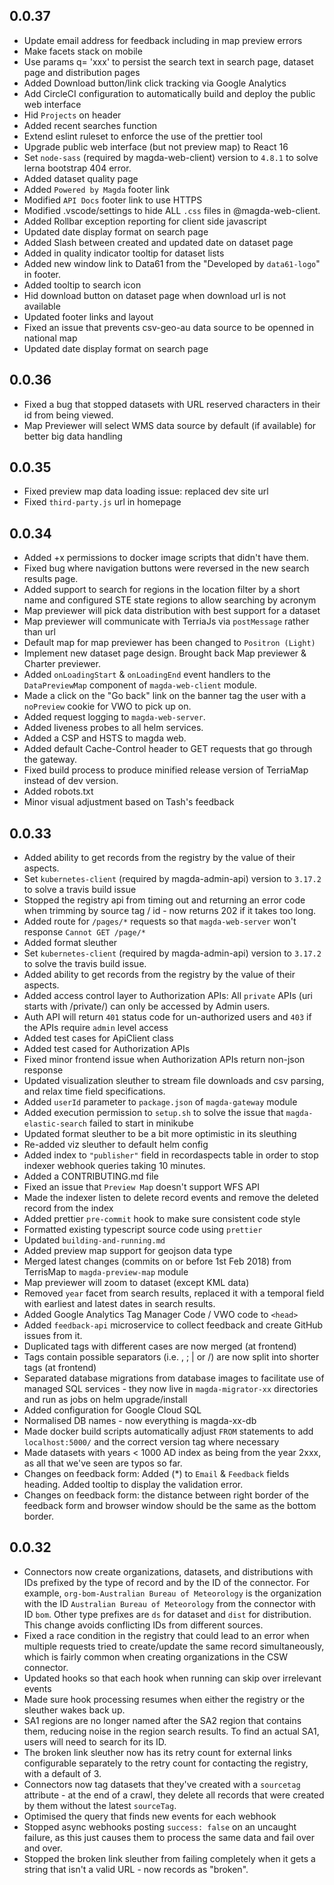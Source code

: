 ## 0.0.37

* Update email address for feedback including in map preview errors
* Make facets stack on mobile
* Use params q= 'xxx' to persist the search text in search page, dataset page and distribution pages
* Added Download button/link click tracking via Google Analytics
* Add CircleCI configuration to automatically build and deploy the public web interface
* Hid `Projects` on header
* Added recent searches function
* Extend eslint ruleset to enforce the use of the prettier tool
* Upgrade public web interface (but not preview map) to React 16
* Set `node-sass` (required by magda-web-client) version to `4.8.1` to solve lerna bootstrap 404 error.
* Added dataset quality page 
* Added `Powered by Magda` footer link
* Modified `API Docs` footer link to use HTTPS
* Modified .vscode/settings to hide ALL `.css` files in @magda-web-client.
* Added Rollbar exception reporting for client side javascript
* Updated date display format on search page
* Added Slash between created and updated date on dataset page
* Added in quality indicator tooltip for dataset lists
* Added new window link to Data61 from the "Developed by `data61-logo`" in footer.
* Added tooltip to search icon
* Hid download button on dataset page when download url is not available
* Updated footer links and layout
* Fixed an issue that prevents csv-geo-au data source to be openned in national map
* Updated date display format on search page

## 0.0.36

* Fixed a bug that stopped datasets with URL reserved characters in their id from being viewed.
* Map Previewer will select WMS data source by default (if available) for better big data handling

## 0.0.35

* Fixed preview map data loading issue: replaced dev site url
* Fixed `third-party.js` url in homepage

## 0.0.34

* Added +x permissions to docker image scripts that didn't have them.
* Fixed bug where navigation buttons were reversed in the new search results page.
* Added support to search for regions in the location filter by a short name and configured STE state regions to allow searching by acronym
* Map previewer will pick data distribution with best support for a dataset
* Map previewer will communicate with TerriaJs via `postMessage` rather than url
* Default map for map previewer has been changed to `Positron (Light)`
* Implement new dataset page design. Brought back Map previewer & Charter previewer.
* Added `onLoadingStart` & `onLoadingEnd` event handlers to the `DataPreviewMap` component of `magda-web-client` module.
* Made a click on the "Go back" link on the banner tag the user with a `noPreview` cookie for VWO to pick up on.
* Added request logging to `magda-web-server`.
* Added liveness probes to all helm services.
* Added a CSP and HSTS to magda web.
* Added default Cache-Control header to GET requests that go through the gateway.
* Fixed build process to produce minified release version of TerriaMap instead of dev version.
* Added robots.txt
* Minor visual adjustment based on Tash's feedback

## 0.0.33

* Added ability to get records from the registry by the value of their aspects.
* Set `kubernetes-client` (required by magda-admin-api) version to `3.17.2` to solve a travis build issue
* Stopped the registry api from timing out and returning an error code when trimming by source tag / id - now returns 202 if it takes too long.
* Added route for `/pages/*` requests so that `magda-web-server` won't response `Cannot GET /page/*`
* Added format sleuther
* Set `kubernetes-client` (required by magda-admin-api) version to `3.17.2` to solve the travis build issue.
* Added ability to get records from the registry by the value of their aspects.
* Added access control layer to Authorization APIs: All `private` APIs (uri starts with /private/) can only be accessed by Admin users.
* Auth API will return `401` status code for un-authorized users and `403` if the APIs require `admin` level access
* Added test cases for ApiClient class
* Added test cased for Authorization APIs
* Fixed minor frontend issue when Authorization APIs return non-json response
* Updated visualization sleuther to stream file downloads and csv parsing, and relax time field specifications.
* Added `userId` parameter to `package.json` of `magda-gateway` module
* Added execution permission to `setup.sh` to solve the issue that `magda-elastic-search` failed to start in minikube
* Updated format sleuther to be a bit more optimistic in its sleuthing
* Re-added viz sleuther to default helm config
* Added index to `"publisher"` field in recordaspects table in order to stop indexer webhook queries taking 10 minutes.
* Added a CONTRIBUTING.md file
* Fixed an issue that `Preview Map` doesn't support WFS API
* Made the indexer listen to delete record events and remove the deleted record from the index
* Added prettier `pre-commit` hook to make sure consistent code style
* Formatted existing typescript source code using `prettier`
* Updated `building-and-running.md`
* Added preview map support for geojson data type
* Merged latest changes (commits on or before 1st Feb 2018) from TerrisMap to `magda-preview-map` module
* Map previewer will zoom to dataset (except KML data)
* Removed `year` facet from search results, replaced it with a temporal field with earliest and latest dates in search results.
* Added Google Analytics Tag Manager Code / VWO code to `<head>`
* Added `feedback-api` microservice to collect feedback and create GitHub issues from it.
* Duplicated tags with different cases are now merged (at frontend)
* Tags contain possible separators (i.e. , ; | or /) are now split into shorter tags (at frontend)
* Separated database migrations from database images to facilitate use of managed SQL services - they now live in `magda-migrator-xx` directories and run as jobs on helm upgrade/install
* Added configuration for Google Cloud SQL
* Normalised DB names - now everything is magda-xx-db
* Made docker build scripts automatically adjust `FROM` statements to add `localhost:5000/` and the correct version tag where necessary
* Made datasets with years < 1000 AD index as being from the year 2xxx, as all that we've seen are typos so far.
* Changes on feedback form: Added (\*) to `Email` & `Feedback` fields heading. Added tooltip to display the validation error.
* Changes on feedback form: the distance between right border of the feedback form and browser window should be the same as the bottom border.

## 0.0.32

* Connectors now create organizations, datasets, and distributions with IDs prefixed by the type of record and by the ID of the connector. For example, `org-bom-Australian Bureau of Meteorology` is the organization with the ID `Australian Bureau of Meteorology` from the connector with ID `bom`. Other type prefixes are `ds` for dataset and `dist` for distribution. This change avoids conflicting IDs from different sources.
* Fixed a race condition in the registry that could lead to an error when multiple requests tried to create/update the same record simultaneously, which is fairly common when creating organizations in the CSW connector.
* Updated hooks so that each hook when running can skip over irrelevant events
* Made sure hook processing resumes when either the registry or the sleuther wakes back up.
* SA1 regions are no longer named after the SA2 region that contains them, reducing noise in the region search results. To find an actual SA1, users will need to search for its ID.
* The broken link sleuther now has its retry count for external links configurable separately to the retry count for contacting the registry, with a default of 3.
* Connectors now tag datasets that they've created with a `sourcetag` attribute - at the end of a crawl, they delete all records that were created by them without the latest `sourceTag`.
* Optimised the query that finds new events for each webhook
* Stopped async webhooks posting `success: false` on an uncaught failure, as this just causes them to process the same data and fail over and over.
* Stopped the broken link sleuther from failing completely when it gets a string that isn't a valid URL - now records as "broken".

